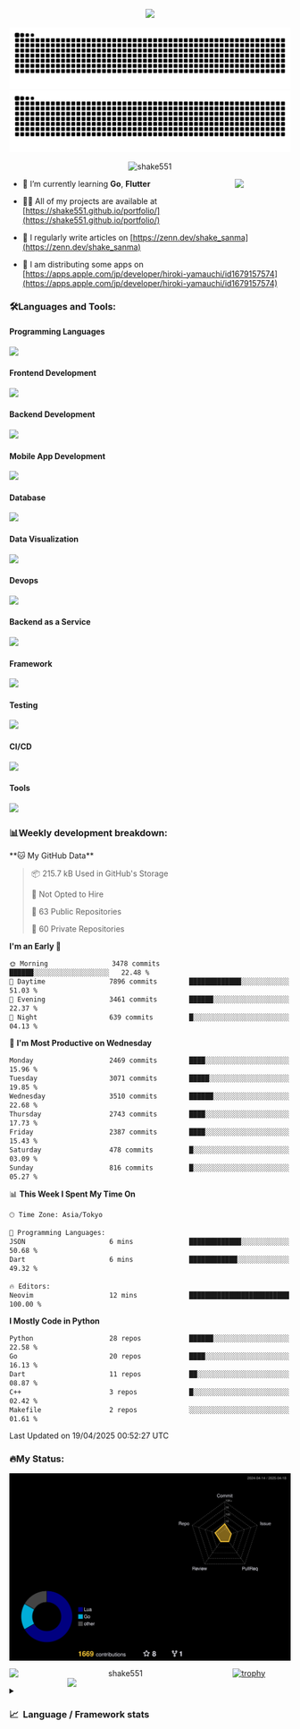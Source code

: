 <p align="center"><img src="https://capsule-render.vercel.app/api?type=waving&color=gradient&height=300&section=header&text=Hi%20I'm%20shake&fontSize=90&animation=fadeIn&fontAlignY=38&desc=Welcome%20To%20Shake's%20GitHub%20Profile%20&descAlignY=51&descAlign=62"></p>

<p align="center">
  <img src="https://raw.githubusercontent.com/shake551/shake551/output/github-contribution-grid-snake-dark.svg#gh-dark-mode-only" />
  <img src="https://raw.githubusercontent.com/shake551/shake551/output/github-contribution-grid-snake.svg#gh-light-mode-only" />
</p>


<p align="center">
  <img src="https://komarev.com/ghpvc/?username=shake551&label=Profile%20views&color=0e75b6&style=flat" alt="shake551" />
</p>

<img src="https://media.giphy.com/media/hvRJCLFzcasrR4ia7z/giphy.gif" width="100" align="right">

- 🌱 I’m currently learning **Go**, **Flutter**

- 👨‍💻 All of my projects are available at [https://shake551.github.io/portfolio/](https://shake551.github.io/portfolio/)

- 📝 I regularly write articles on [https://zenn.dev/shake_sanma](https://zenn.dev/shake_sanma)

- 🍏 I am distributing some apps on [https://apps.apple.com/jp/developer/hiroki-yamauchi/id1679157574](https://apps.apple.com/jp/developer/hiroki-yamauchi/id1679157574)


<h3 align="left">🛠️Languages and Tools:</h3>
<h4 align="left">Programming Languages</h4>
<img src="https://skillicons.dev/icons?i=go,java,lua,js,ts,c,cs,cpp,php,ruby,rust,py">

<h4 align="left">Frontend Development</h4>
<img src="https://skillicons.dev/icons?i=nextjs,react,vue,html,css,bootstrap,pug,tailwind">

<h4 align="left">Backend Development</h4>
<img src="https://skillicons.dev/icons?i=graphql,express,prisma,kafka,kotlin,nodejs,spring,nginx">

<h4 align="left">Mobile App Development</h4>
<img src="https://skillicons.dev/icons?i=dart,flutter">

<h4 align="left">Database</h4>
<img src="https://skillicons.dev/icons?i=mysql,postgres,redis,sqlite,dynamodb">

<h4 align="left">Data Visualization</h4>
<img src="https://skillicons.dev/icons?i=grafana">

<h4 align="left">Devops</h4>
<img src="https://skillicons.dev/icons?i=docker,kubernetes,gcp,aws,bash,azure,jenkins,vercel">

<h4 align="left">Backend as a Service</h4>
<img src="https://skillicons.dev/icons?i=firebase,heroku">

<h4 align="left">Framework</h4>
<img src="https://skillicons.dev/icons?i=django,laravel,fastapi,rails,remix,flask">

<h4 align="left">Testing</h4>
<img src="https://skillicons.dev/icons?i=jest,selenium,">

<h4 align="left">CI/CD</h4>
<img src="https://skillicons.dev/icons?i=githubactions,jenkins,">

<h4 align="left">Tools</h4>
<img src="https://skillicons.dev/icons?i=github,git,postman,linux,prometheus,md,matlab,blender,xd,ai,">

<br>

<h3 align="left">📊Weekly development breakdown:</h3>
<!--START_SECTION:waka-->
**🐱 My GitHub Data** 

> 📦 215.7 kB Used in GitHub's Storage 
 > 
> 🚫 Not Opted to Hire
 > 
> 📜 63 Public Repositories 
 > 
> 🔑 60 Private Repositories 
 > 
**I'm an Early 🐤** 

```text
🌞 Morning                3478 commits        ██████░░░░░░░░░░░░░░░░░░░   22.48 % 
🌆 Daytime                7896 commits        █████████████░░░░░░░░░░░░   51.03 % 
🌃 Evening                3461 commits        ██████░░░░░░░░░░░░░░░░░░░   22.37 % 
🌙 Night                  639 commits         █░░░░░░░░░░░░░░░░░░░░░░░░   04.13 % 
```
📅 **I'm Most Productive on Wednesday** 

```text
Monday                   2469 commits        ████░░░░░░░░░░░░░░░░░░░░░   15.96 % 
Tuesday                  3071 commits        █████░░░░░░░░░░░░░░░░░░░░   19.85 % 
Wednesday                3510 commits        ██████░░░░░░░░░░░░░░░░░░░   22.68 % 
Thursday                 2743 commits        ████░░░░░░░░░░░░░░░░░░░░░   17.73 % 
Friday                   2387 commits        ████░░░░░░░░░░░░░░░░░░░░░   15.43 % 
Saturday                 478 commits         █░░░░░░░░░░░░░░░░░░░░░░░░   03.09 % 
Sunday                   816 commits         █░░░░░░░░░░░░░░░░░░░░░░░░   05.27 % 
```


📊 **This Week I Spent My Time On** 

```text
🕑︎ Time Zone: Asia/Tokyo

💬 Programming Languages: 
JSON                     6 mins              █████████████░░░░░░░░░░░░   50.68 % 
Dart                     6 mins              ████████████░░░░░░░░░░░░░   49.32 % 

🔥 Editors: 
Neovim                   12 mins             █████████████████████████   100.00 % 
```

**I Mostly Code in Python** 

```text
Python                   28 repos            ██████░░░░░░░░░░░░░░░░░░░   22.58 % 
Go                       20 repos            ████░░░░░░░░░░░░░░░░░░░░░   16.13 % 
Dart                     11 repos            ██░░░░░░░░░░░░░░░░░░░░░░░   08.87 % 
C++                      3 repos             █░░░░░░░░░░░░░░░░░░░░░░░░   02.42 % 
Makefile                 2 repos             ░░░░░░░░░░░░░░░░░░░░░░░░░   01.61 % 
```




 Last Updated on 19/04/2025 00:52:27 UTC
<!--END_SECTION:waka-->


<h3 align="left">🔥My Status:</h3>

<p align="center">
  <img src="./profile-3d-contrib/profile-night-rainbow.svg" align="center" width="550">
</p>
  
<p align="center">
<img src="https://github-readme-streak-stats.herokuapp.com/?user=shake551&theme=highcontrast" alt="shake551" align="left" width="400">
<img src="https://github-readme-stats.vercel.app/api?username=shake551&count_private=true&show_icons=true&theme=highcontrast" align="right" width="400">
</p>

[![trophy](https://github-profile-trophy.vercel.app/?username=shake551&theme=darkhub&column=8)](https://github.com/ryo-ma/github-profile-trophy)

<details>
  <summary><h3>📈&nbsp;&nbsp;Language&nbsp;/&nbsp;Framework stats</h3></summary>
  <br/>
  <a href='https://profile.codersrank.io/user/shake551/'>
    <img src='http://cr-skills-chart-widget.azurewebsites.net/api/api?username=shake551' width="800">
  </a>

</details>
